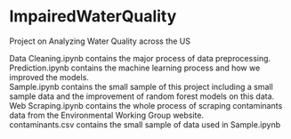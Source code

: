 # ImpairedWaterQuality
Project on Analyzing Water Quality across the US

Data Cleaning.ipynb contains the major process of data preprocessing.  
Prediction.ipynb contains the machine learning process and how we improved the models.  
Sample.ipynb contains the small sample of this project including a small sample data and the improvement of random forest models on this data.  
Web Scraping.ipynb contains the whole process of scraping contaminants data from the Environmental Working Group website.  
contaminants.csv contains the small sample of data used in Sample.ipynb  

